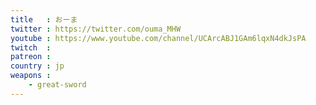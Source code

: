 ```yaml
---
title   : おーま
twitter : https://twitter.com/ouma_MHW
youtube : https://www.youtube.com/channel/UCArcABJ1GAm6lqxN4dkJsPA
twitch  : 
patreon : 
country : jp
weapons :
    - great-sword
---
```


